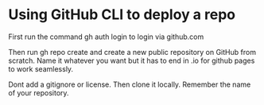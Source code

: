 # Using GitHub CLI to deploy a repo

First run the command gh auth login to login via github.com

Then run gh repo create and create a new public repository on GitHub from scratch. Name it whatever you want but it has to end in .io for github pages to work seamlessly.

Dont add a gitignore or license. Then clone it locally. Remember the name of your repository.